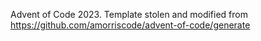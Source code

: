 Advent of Code 2023. Template stolen and modified from https://github.com/amorriscode/advent-of-code/generate